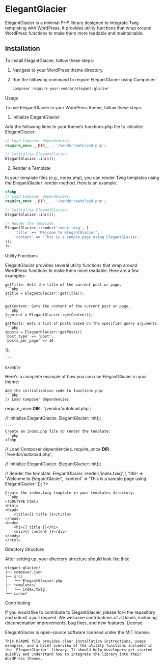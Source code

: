 # ElegantGlacier

ElegantGlacier is a minimal PHP library designed to integrate Twig templating with WordPress. It provides utility functions that wrap around WordPress functions to make them more readable and maintainable.

## Installation

To install ElegantGlacier, follow these steps:

1. Navigate to your WordPress theme directory.
2. Run the following command to require ElegantGlacier using Composer:

   ```sh
   composer require your-vendor/elegant-glacier
   ```

Usage

To use ElegantGlacier in your WordPress theme, follow these steps:
1. Initialize ElegantGlacier

Add the following lines to your theme’s functions.php file to initialize ElegantGlacier:

```php
// Load Composer dependencies.
require_once __DIR__ . '/vendor/autoload.php';

// Initialize ElegantGlacier.
ElegantGlacier::init();
```

2. Render a Template

In your template files (e.g., index.php), you can render Twig templates using the ElegantGlacier::render method. Here is an example:

```php
<?php
// Load Composer dependencies.
require_once __DIR__ . '/vendor/autoload.php';

// Initialize ElegantGlacier.
ElegantGlacier::init();

// Render the template.
ElegantGlacier::render('index.twig', [
    'title' => 'Welcome to ElegantGlacier',
    'content' => 'This is a sample page using ElegantGlacier.'
]);
?>

```

Utility Functions

ElegantGlacier provides several utility functions that wrap around WordPress functions to make them more readable. Here are a few examples:

    getTitle: Gets the title of the current post or page.
    ```php
    $title = ElegantGlacier::getTitle();
    ```

    getContent: Gets the content of the current post or page.
    ```php
    $content = ElegantGlacier::getContent();
    ```
    getPosts: Gets a list of posts based on the specified query arguments.
    ```php
    $posts = ElegantGlacier::getPosts([
    'post_type' => 'post',
    'posts_per_page' => 10
]);

    ```

    Example

Here's a complete example of how you can use ElegantGlacier in your theme:

    Add the initialization code to functions.php:
    ```php
    // Load Composer dependencies.
require_once __DIR__ . '/vendor/autoload.php';

// Initialize ElegantGlacier.
ElegantGlacier::init();

    ```
    Create an index.php file to render the template:
    ```php
    <?php
// Load Composer dependencies.
require_once __DIR__ . '/vendor/autoload.php';

// Initialize ElegantGlacier.
ElegantGlacier::init();

// Render the template.
ElegantGlacier::render('index.twig', [
    'title' => 'Welcome to ElegantGlacier',
    'content' => 'This is a sample page using ElegantGlacier.'
]);
?>
```
Create the index.twig template in your templates directory:
```php
<!DOCTYPE html>
<html>
<head>
    <title>{{ title }}</title>
</head>
<body>
    <h1>{{ title }}</h1>
    <div>{{ content }}</div>
</body>
</html>

```
Directory Structure

After setting up, your directory structure should look like this:
```
elegant-glacier/
├── composer.json
├── src/
│   └── ElegantGlacier.php
├── templates/
│   └── index.twig
└── cache/

```

Contributing

If you would like to contribute to ElegantGlacier, please fork the repository and submit a pull request. We welcome contributions of all kinds, including documentation improvements, bug fixes, and new features.
License

ElegantGlacier is open-source software licensed under the MIT license.

```
This README file provides clear installation instructions, usage examples, and a brief overview of the utility functions included in the `ElegantGlacier` library. It should help developers get started quickly and understand how to integrate the library into their WordPress themes.

```
